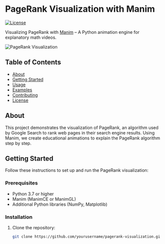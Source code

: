 # PageRank Visualization with Manim

[![License](https://img.shields.io/badge/license-MIT-blue.svg)](LICENSE)

Visualizing PageRank with [Manim](https://github.com/ManimCommunity/manim) – A Python animation engine for explanatory math videos.

![PageRank Visualization](thumbnail.png)

## Table of Contents

- [About](#about)
- [Getting Started](#getting-started)
- [Usage](#usage)
- [Examples](#examples)
- [Contributing](#contributing)
- [License](#license)

## About

This project demonstrates the visualization of PageRank, an algorithm used by Google Search to rank web pages in their search engine results. Using Manim, we create educational animations to explain the PageRank algorithm step by step.

## Getting Started

Follow these instructions to set up and run the PageRank visualization:

### Prerequisites

- Python 3.7 or higher
- Manim (ManimCE or ManimGL)
- Additional Python libraries (NumPy, Matplotlib)

### Installation

1. Clone the repository:

   ```bash
   git clone https://github.com/yourusername/pagerank-visualization.git
